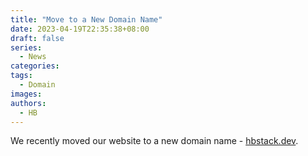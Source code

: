 ```yaml
---
title: "Move to a New Domain Name"
date: 2023-04-19T22:35:38+08:00
draft: false
series:
  - News
categories:
tags:
  - Domain
images:
authors:
  - HB
---
```


We recently moved our website to a new domain name - [hbstack.dev](https://hbstack.dev/).

<!--more-->
